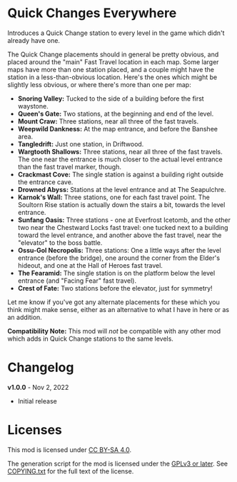 Quick Changes Everywhere
========================

Introduces a Quick Change station to every level in the game which
didn't already have one.

The Quick Change placements should in general be pretty obvious, and
placed around the "main" Fast Travel location in each map.  Some larger
maps have more than one station placed, and a couple might have the
station in a less-than-obvious location.  Here's the ones which might
be slightly less obvious, or where there's more than one per map:

- **Snoring Valley:** Tucked to the side of a building before the first
  waystone.
- **Queen's Gate:** Two stations, at the beginning and end of the level.
- **Mount Craw:** Three stations, near all three of the fast travels.
- **Weepwild Dankness:** At the map entrance, and before the Banshee
  area.
- **Tangledrift:** Just one station, in Driftwood.
- **Wargtooth Shallows:** Three stations, near all three of the fast
  travels.  The one near the entrance is much closer to the actual
  level entrance than the fast travel marker, though.
- **Crackmast Cove:** The single station is against a building right
  outside the entrance cave.
- **Drowned Abyss:** Stations at the level entrance and at The
  Seapulchre.
- **Karnok's Wall:** Three stations, one for each fast travel point.
  The Soultorn Rise station is actually down the stairs a bit, towards
  the level entrance.
- **Sunfang Oasis:** Three stations - one at Everfrost Icetomb, and
  the other two near the Chestward Locks fast travel: one tucked next
  to a building toward the level entrance, and another above the fast
  travel, near the "elevator" to the boss battle.
- **Ossu-Gol Necropolis:** Three stations: One a little ways after the
  level entrance (before the bridge), one around the corner from the Elder's
  hideout, and one at the Hall of Heroes fast travel.
- **The Fearamid:** The single station is on the platform below the 
  level entrance (and "Facing Fear" fast travel).
- **Crest of Fate:** Two stations before the elevator, just for symmetry!

Let me know if you've got any alternate placements for these which you
think might make sense, either as an alternative to what I have in here
or as an addition.

**Compatibility Note:** This mod will *not* be compatible with any other
mod which adds in Quick Change stations to the same levels.

Changelog
=========

**v1.0.0** - Nov 2, 2022
 * Initial release
 
Licenses
========

This mod is licensed under [CC BY-SA 4.0](https://creativecommons.org/licenses/by-sa/4.0/).

The generation script for the mod is licensed under the
[GPLv3 or later](https://www.gnu.org/licenses/quick-guide-gplv3.html).
See [COPYING.txt](../../COPYING.txt) for the full text of the license.

